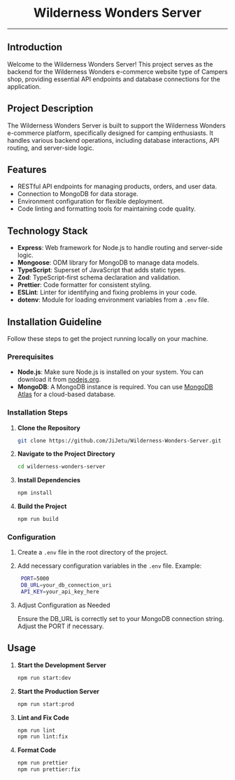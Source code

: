 <div align="center">
  <h1>Wilderness Wonders Server</h1>
</div>

---

## Introduction

Welcome to the Wilderness Wonders Server! This project serves as the backend for the Wilderness Wonders e-commerce website type of Campers shop, providing essential API endpoints and database connections for the application.

## Project Description

The Wilderness Wonders Server is built to support the Wilderness Wonders e-commerce platform, specifically designed for camping enthusiasts. It handles various backend operations, including database interactions, API routing, and server-side logic.

## Features

- RESTful API endpoints for managing products, orders, and user data.
- Connection to MongoDB for data storage.
- Environment configuration for flexible deployment.
- Code linting and formatting tools for maintaining code quality.

## Technology Stack

- **Express**: Web framework for Node.js to handle routing and server-side logic.
- **Mongoose**: ODM library for MongoDB to manage data models.
- **TypeScript**: Superset of JavaScript that adds static types.
- **Zod**: TypeScript-first schema declaration and validation.
- **Prettier**: Code formatter for consistent styling.
- **ESLint**: Linter for identifying and fixing problems in your code.
- **dotenv**: Module for loading environment variables from a `.env` file.

## Installation Guideline

Follow these steps to get the project running locally on your machine.

### Prerequisites

- **Node.js**: Make sure Node.js is installed on your system. You can download it from [nodejs.org](https://nodejs.org/).
- **MongoDB**: A MongoDB instance is required. You can use [MongoDB Atlas](https://www.mongodb.com/cloud/atlas) for a cloud-based database.

### Installation Steps

1. **Clone the Repository**

   ```bash
   git clone https://github.com/JiJetu/Wilderness-Wonders-Server.git

   ```

2. **Navigate to the Project Directory**

   ```bash
   cd wilderness-wonders-server

   ```

3. **Install Dependencies**

   ```bash
   npm install

   ```

4. **Build the Project**

   ```bash
   npm run build

   ```

### Configuration

1. Create a `.env` file in the root directory of the project.
2. Add necessary configuration variables in the `.env` file.
   Example:
   ```bash
    PORT=5000
    DB_URL=your_db_connection_uri
    API_KEY=your_api_key_here
   ```
3. Adjust Configuration as Needed

   Ensure the DB_URL is correctly set to your MongoDB connection string. Adjust the PORT if necessary.

## Usage

1. **Start the Development Server**

   ```bash
   npm run start:dev

   ```

2. **Start the Production Server**

   ```bash
   npm run start:prod

   ```

3. **Lint and Fix Code**

   ```bash
   npm run lint
   npm run lint:fix


   ```

4. **Format Code**

   ```bash
   npm run prettier
   npm run prettier:fix


   ```
